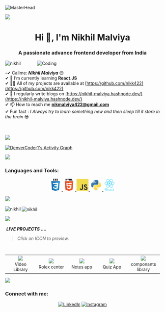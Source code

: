 
![MasterHead](https://globaleducation.s3.ap-south-1.amazonaws.com/globaledu/gif/front-end-development.gif)

<a href="https://www.youtube.com/watch?v=dQw4w9WgXcQ"><img src="https://user-images.githubusercontent.com/73097560/115834477-dbab4500-a447-11eb-908a-139a6edaec5c.gif"></a>

<h1 align="center">Hi 👋, I'm Nikhil Malviya</h1>
<h3 align="center">A passionate advance frontend developer from India</h3>
<img align="right" alt="Coding" width="400" src="https://camo.githubusercontent.com/5ddf73ad3a205111cf8c686f687fc216c2946a75005718c8da5b837ad9de78c9/68747470733a2f2f7468756d62732e6766796361742e636f6d2f4576696c4e657874446576696c666973682d736d616c6c2e676966">

<p align="left"> <img src="https://komarev.com/ghpvc/?username=nikk422&label=Profile%20views&color=0e75b6&style=flat" alt="nikhil" /> </p>


-✔ Callme: ***Nikhil Malviya*** 😊 <br>
✔ 🌱 I’m currently learning **React.JS**<br>
✔ 👨‍💻 All of my projects are available at [https://github.com/nikk422](https://github.com/nikk422)<br>
✔ 📝 I regularly write blogs on [https://nikhil-malviya.hashnode.dev/](https://nikhil-malviya.hashnode.dev/)<br>
✔ 📫 How to reach me **nikmalviya422@gmail.com**<br>
✔ Fun fact : *I Always try to learn something new and then sleep till it store in the brain* 😎<br><br><br><br>
<a href="https://www.youtube.com/watch?v=dQw4w9WgXcQ"><img src="https://user-images.githubusercontent.com/73097560/115834477-dbab4500-a447-11eb-908a-139a6edaec5c.gif"></a>

<a href="https://github.com/nikk422/github-readme-activity-graph"><img alt="DenverCoder1's Activity Graph" src="https://activity-graph.herokuapp.com/graph?username=nikk422&bg_color=1F222E&color=F8D866&line=F85D7F&point=FFFFFF&hide_border=true" /></a>

<a href="https://www.youtube.com/watch?v=dQw4w9WgXcQ"><img src="https://user-images.githubusercontent.com/73097560/115834477-dbab4500-a447-11eb-908a-139a6edaec5c.gif"></a>


<h3 align="left">Languages and Tools:</h3>
<p align="center"> <a href="https://www.w3schools.com/css/" target="_blank" rel="noreferrer"> <img src="https://raw.githubusercontent.com/devicons/devicon/master/icons/css3/css3-original-wordmark.svg" alt="css3" width="40" height="40"/> </a> <a href="https://www.w3.org/html/" target="_blank" rel="noreferrer"> <img src="https://raw.githubusercontent.com/devicons/devicon/master/icons/html5/html5-original-wordmark.svg" alt="html5" width="40" height="40"/> </a> <a href="https://developer.mozilla.org/en-US/docs/Web/JavaScript" target="_blank" rel="noreferrer"> <img src="https://raw.githubusercontent.com/devicons/devicon/master/icons/javascript/javascript-original.svg" alt="javascript" width="40" height="40"/> </a> <a href="https://www.python.org" target="_blank" rel="noreferrer"> <img src="https://raw.githubusercontent.com/devicons/devicon/master/icons/python/python-original.svg" alt="python" width="40" height="40"/> </a> <a href="https://reactjs.org/" target="_blank" rel="noreferrer"> <img src="https://raw.githubusercontent.com/devicons/devicon/master/icons/react/react-original-wordmark.svg" alt="react" width="40" height="40"/> </a> </p>

<a href="https://www.youtube.com/watch?v=dQw4w9WgXcQ"><img src="https://user-images.githubusercontent.com/73097560/115834477-dbab4500-a447-11eb-908a-139a6edaec5c.gif"></a>

<p><img align="left" src="https://github-readme-stats.vercel.app/api/top-langs?username=nikk422&show_icons=true&locale=en&layout=compact" alt="nikhil" /></p>

<p>&nbsp;<img align="center" src="https://github-readme-stats.vercel.app/api?username=nikk422&show_icons=true&locale=en" alt="nikhil" /></p>

<a href="https://www.youtube.com/watch?v=dQw4w9WgXcQ"><img src="https://user-images.githubusercontent.com/73097560/115834477-dbab4500-a447-11eb-908a-139a6edaec5c.gif"></a>

&nbsp;***LIVE PROJECTS ....***
><i>Click on ICON to preview.</i>
<br>
<table>
<tr>
  <td align="center" width="96">
      <a target="_blank" href="https://disney-player-4c0b1f.netlify.app/">
        <img src="https://www.kindpng.com/picc/m/473-4733069_video-library-hd-png-download.png" width="40"/>
      </a>
      <br> Video Library
	</td>
    <td align="center" width="96">
      <a target="_blank" href="https://ecommerce-rolex-center-6a15ac.netlify.app/">
        <img src="https://encrypted-tbn0.gstatic.com/images?q=tbn:ANd9GcQl7-amf5ES3gdpAtw5pPYxxAl9jTNpvGt1Mw&usqp=CAU" width="40"/>
      </a>
      <br> Rolex center
	</td>
  <td align="center" width="96">
      <a target="_blank" href="https://my-notes-dairy-c22e29.netlify.app/">
        <img src="https://encrypted-tbn0.gstatic.com/images?q=tbn:ANd9GcR61lpTLgVnM36utYvk5GHCShkh1bp3TZRiCg&usqp=CAU" width="40"/>
      </a>
      <br> Notes app
	</td>
   <td align="center" width="96">
      <a target="_blank" href="https://neo-quiz-f3248f.netlify.app/">
        <img src="https://encrypted-tbn0.gstatic.com/images?q=tbn:ANd9GcRevHbYHarsnqvI4NORhOh8qxJ1NWGqPO-h-Q&usqp=CAU" width="40"/>
      </a>
      <br> Quiz App
	</td>
   <td align="center" width="96">
      <a target="_blank" href="https://component-library2-ef7554.netlify.app/">
        <img src="https://encrypted-tbn0.gstatic.com/images?q=tbn:ANd9GcRQNeXQDNvybqtomu7tyg5GA1hvjCm8nY3ITQ&usqp=CAU" width="40"/>
      </a>
      <br> componants library
	</td>
  </tr>
  </table>
  
  <a href="https://www.youtube.com/watch?v=dQw4w9WgXcQ"><img src="https://user-images.githubusercontent.com/73097560/115834477-dbab4500-a447-11eb-908a-139a6edaec5c.gif"></a>



<h3 align="left">Connect with me:</h3>
<p align="center">
	<a href="https://www.linkedin.com/in/nikhil-malviya-942607195/"><img src="https://img.icons8.com/bubbles/50/000000/linkedin.png" alt="LinkedIn"/></a>
	<a href="https://www.instagram.com/nikk_vishwa_44/"><img src="https://img.icons8.com/bubbles/50/000000/instagram.png" alt="Instagram"/></a>
	
</p>
